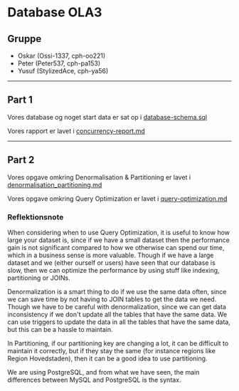 # Database OLA3

## Gruppe

- Oskar (Ossi-1337, cph-oo221)
- Peter (Peter537, cph-pa153)
- Yusuf (StylizedAce, cph-ya56)

---

## Part 1

Vores database og noget start data er sat op i [database-schema.sql](./database-schema.sql)

Vores rapport er lavet i [concurrency-report.md](./concurrency-report.md)

---

## Part 2

Vores opgave omkring Denormalisation & Partitioning er lavet i [denormalisation_partitioning.md](./denormalisation_partitioning.md)

Vores opgave omkring Query Optimization er lavet i [query-optimization.md](./query-optimization.md)

### Reflektionsnote

When considering when to use Query Optimization, it is useful to know how large your dataset is, since if we have a small dataset then the performance gain is not significant compared to how we otherwise can spend our time, which in a business sense is more valuable. Though if we have a large dataset and we (either ourself or users) have seen that our database is slow, then we can optimize the performance by using stuff like indexing, partitioning or JOINs.

Denormalization is a smart thing to do if we use the same data often, since we can save time by not having to JOIN tables to get the data we need. Though we have to be careful with denormalization, since we can get data inconsistency if we don't update all the tables that have the same data. We can use triggers to update the data in all the tables that have the same data, but this can be a hassle to maintain.

In Partitioning, if our partitioning key are changing a lot, it can be difficult to maintain it correctly, but if they stay the same (for instance regions like Region Hovedstaden), then it can be a good idea to use partitioning.

We are using PostgreSQL, and from what we have seen, the main differences between MySQL and PostgreSQL is the syntax.
